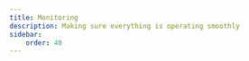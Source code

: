 ```yaml
---
title: Monitoring
description: Making sure everything is operating smoothly
sidebar:
    order: 40
---
```

